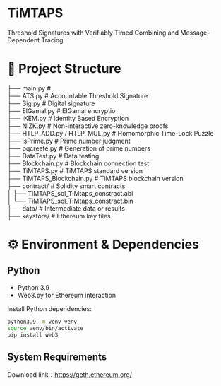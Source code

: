 # TiMTAPS
Threshold Signatures with Verifiably Timed Combining and Message-Dependent Tracing

# 📁 Project Structure
├── main.py # <br>
├── ATS.py # Accountable Threshold Signature<br>
├── Sig.py # Digital signature<br>
├── ElGamal.py # ElGamal encryptio<br>
├── IKEM.py # Identity Based Encryption<br>
├── NIZK.py # Non-interactive zero-knowledge proofs<br>
├── HTLP_ADD.py / HTLP_MUL.py # Homomorphic Time-Lock Puzzle<br>
├── isPrime.py # Prime number judgment<br>
├── pqcreate.py # Generation of prime numbers<br>
├── DataTest.py # Data testing<br>
├── Blockchain.py # Blockchain connection test<br>
├── TiMTAPS.py # TiMTAPS standard version<br>
├── TiMTAPS_Blockchain.py # TiMTAPS blockchain version<br>
├── contract/ # Solidity smart contracts<br>
│ ├── TiMTAPS_sol_TiMtaps_constract.abi<br>
│ └── TiMTAPS_sol_TiMtaps_constract.bin<br>
├── data/ # Intermediate data or results<br>
├── keystore/ # Ethereum key files<br>

# ⚙️ Environment & Dependencies

## Python

- Python 3.9
- Web3.py for Ethereum interaction

Install Python dependencies:

```bash
python3.9 -m venv venv
source venv/bin/activate
pip install web3
```

## System Requirements

Download link：https://geth.ethereum.org/
